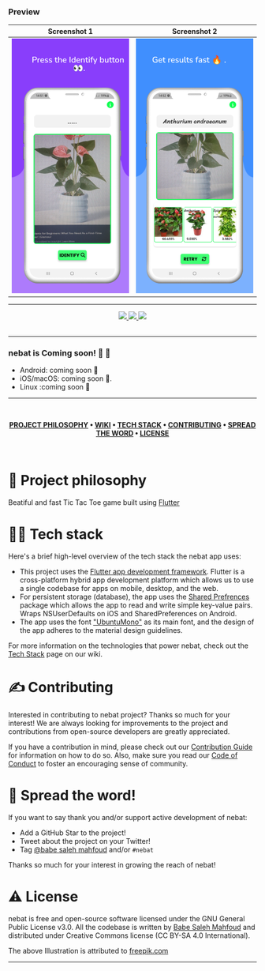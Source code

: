 ### Preview

|              Screenshot 1               |              Screenshot 2               |
| :-------------------------------------: | :-------------------------------------: |
| ![Screenshot 1](screenshots/image2.png) | ![Screenshot 2](screenshots/image3.png) |

---

<div align='center'>
  
<a href='https://github.com/babe-saleh-mahfoud/nebat/releases'>
  
<img src='https://img.shields.io/github/v/release/babe-saleh-mahfoud/nebat?color=%23FDD835&label=version&style=for-the-badge'>
  
</a>
  
<a href='https://github.com/babe-saleh-mahfoud/nebat/blob/main/LICENSE'>
  
<img src='https://img.shields.io/github/license/babe-saleh-mahfoud/nebat?style=for-the-badge'>
  
</a>
  <img src='https://img.shields.io/badge/Dart-0175C2?style=for-the-badge&logo=dart&logoColor=white'>
</div>

<br />

---

### nebat is Coming soon! 🥳 🚀

- Android: coming soon 👀
- iOS/macOS: coming soon 👀.
- Linux :coming soon 👀

---

<br />

<div align="center">

**[PROJECT PHILOSOPHY](https://github.com/babe-saleh-mahfoud/nebat#-project-philosophy) •
[WIKI](https://github.com/babe-saleh-mahfoud/nebat#-wiki) •
[TECH STACK](https://github.com/babe-saleh-mahfoud/nebat#-tech-stack) •
[CONTRIBUTING](https://github.com/babe-saleh-mahfoud/nebat#%EF%B8%8F-contributing) •
[SPREAD THE WORD](https://github.com/babe-saleh-mahfoud/nebat#-spread-the-word) •
[LICENSE](https://github.com/babe-saleh-mahfoud/nebat#%EF%B8%8F-license)**

</div>

<br />

# 🧐 Project philosophy

Beatiful and fast Tic Tac Toe game built using [Flutter](https://flutter.dev/)

# 👨‍💻 Tech stack

Here's a brief high-level overview of the tech stack the nebat app uses:

- This project uses the [Flutter app development framework](https://flutter.dev/). Flutter is a cross-platform hybrid app development platform which allows us to use a single codebase for apps on mobile, desktop, and the web.
- For persistent storage (database), the app uses the [Shared Prefrences](https://pub.dev/packages/shared_preferences) package which allows the app to read and write simple key-value pairs. Wraps NSUserDefaults on iOS and SharedPreferences on Android.
- The app uses the font ["UbuntuMono"](https://fonts.google.com/specimen/Ubuntu+Mono) as its main font, and the design of the app adheres to the material design guidelines.

For more information on the technologies that power nebat, check out the [Tech Stack](https://github.com/babe-saleh-mahfoud/nebat/wiki/Tech-Stack) page on our wiki.

# ✍️ Contributing

Interested in contributing to nebat project? Thanks so much for your interest! We are always looking for improvements to the project and contributions from open-source developers are greatly appreciated.

If you have a contribution in mind, please check out our [Contribution Guide](https://github.com/babe-saleh-mahfoud/nebat/wiki/Contribution-Guide) for information on how to do so. Also, make sure you read our [Code of Conduct](https://github.com/babe-saleh-mahfoud/nebat/wiki/Code-of-Conduct) to foster an encouraging sense of community.

# 🌟 Spread the word!

If you want to say thank you and/or support active development of nebat:

- Add a GitHub Star to the project!
- Tweet about the project on your Twitter!
- Tag [@babe saleh mahfoud](https://www.linkedin.com/in/babe-saleh-mahfoud-519b52200/) and/or `#nebat`
<!-- - Leave us a review [on Google Play](https://apps.apple.com/us/app/well-reboot-your-mindset/id1573357406)! -->

Thanks so much for your interest in growing the reach of nebat!

# ⚠️ License

nebat is free and open-source software licensed under the GNU General Public License v3.0. All the codebase is written by [Babe Saleh Mahfoud](https://github.com/babe-saleh-mahfoud) and distributed under Creative Commons license (CC BY-SA 4.0 International).

The above Illustration is attributed to [freepik.com](https://www.freepik.com/)
<br />

---
